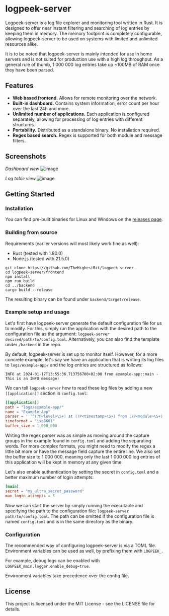 # logpeek-server

Logpeek-server is a log file explorer and monitoring tool written in Rust. It is designed to offer
near instant filtering and searching of log entries by keeping them in memory. The memory footprint is
completely configurable, allowing logpeek-server to be used on systems with limited and unlimited resources
alike.

It is to be noted that logpeek-server is mainly intended for use in home servers and is not suited
for production use with a high log throughput. As a general rule of thumb, 1 000 000 log entries take up
~100MB of RAM once they have been parsed.

## Features

- **Web based frontend.** Allows for remote monitoring over the network.
- **Built-in dashboard.** Contains system information, error count per hour over the last 24h and more.
- **Unlimited number of applications.** Each application is configured separately, allowing for processing of log
  entries with different structures.
- **Portability.** Distributed as a standalone binary. No installation required.
- **Regex based search.** Regex is supported for both module and message filters.

## Screenshots

*Dashboard view*
![image](https://github.com/user-attachments/assets/72a2d0f5-84eb-42b4-8097-123370b7d825)

*Log table view*
![image](https://github.com/user-attachments/assets/f553a661-54fa-442a-8c4e-1ee438c86a11)

## Getting Started

### Installation

You can find pre-built binaries for Linux and Windows on the [releases page].

[releases page]: https://github.com/TheHighestBit/logpeek-server/releases

### Building from source

Requirements (earlier versions will most likely work fine as well):

- Rust (tested with 1.80.0)
- Node.js (tested with 21.5.0)

```
git clone https://github.com/TheHighestBit/logpeek-server
cd logpeek-server/frontend
npm install
npm run build
cd ../backend
cargo build --release
```

The resulting binary can be found under `backend/target/release`.

### Example setup and usage

Let's first have logpeek-server generate the default configuration file for us to modify. For this,
simply run the application with the desired path to the configuration file as the argument:
`logpeek-server desired/path/to/config.toml`. Alternatively, you can also find the template under `/backend` in the
repo.

By default, logpeek-server is set up to monitor itself. However, for a more concrete example,
let's say we have an application that is writing its log files to `logs/example-app/` and the
log entries are structured as follows:

```
INFO at 2024-01-17T13:55:36.713756700+02:00 from example-app::main - This is an INFO message!
```

We can tell `logpeek-server` how to read these log files by adding a new `[[application]]` section
in `config.toml`:

```toml
[[application]]
path = "logs/example-app/"
name = "Example App"
parser = '''^(?P<level>\S+) at (?P<timestamp>\S+) from (?P<module>\S+) - (?P<message>.+)$'''
timeformat = "iso8601"
buffer_size = 1_000_000
```

Writing the regex parser was as simple as moving around the capture groups in the example found in `config.toml` and
adding the separating words.
For more complex formats, you might need to modify the regex a little bit more or have the message field capture the
entire line. We also set the buffer size to 1 000 000, meaning only the last 1 000 000
log entries of this application will be kept in memory at any given time.

Let's also enable authentication by setting the secret in `config.toml` and a better maximum number
of login attempts:

```toml
[main]
secret = "my_ultra_secret_password"
max_login_attempts = 5
```

Now we can start the server by simply running the executable and specifying the path to the configuration file:
`logpeek-server path/to/config.toml`. The path can be omitted if the configuration file is named `config.toml` and is in
the same directory as the binary.

### Configuration

The recommended way of configuring logpeek-server is via a TOML file.
Environment variables can be used as well, by prefixing them with `LOGPEEK_`.

For example, debug logs can be enabled with `LOGPEEK_main.logger.enable_debug=true`.

Environment variables take precedence over the config file.

## License

This project is licensed under the MIT License - see the LICENSE file for details.
